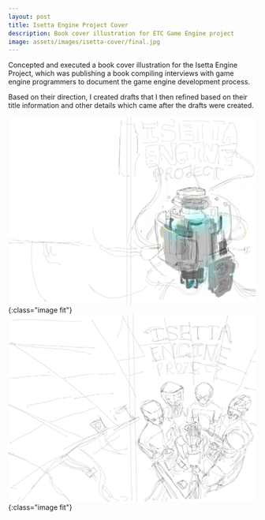 ```yaml
---
layout: post
title: Isetta Engine Project Cover
description: Book cover illustration for ETC Game Engine project
image: assets/images/isetta-cover/final.jpg
---
```


Concepted and executed a book cover illustration for the Isetta Engine Project, which was publishing a book compiling interviews with game engine programmers to document the game engine development process.

Based on their direction, I created drafts that I then refined based on their title information and other details which came after the drafts were created.

![image-title-here](/assets/images/isetta-cover/wip1.jpg){:class="image fit"}
![image-title-here](/assets/images/isetta-cover/wip2.jpg){:class="image fit"}
